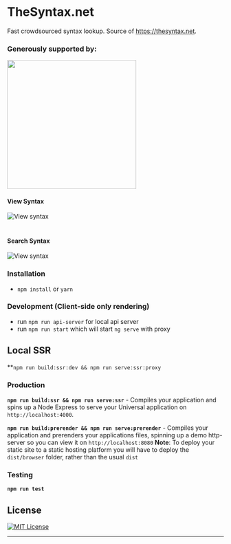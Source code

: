 # TheSyntax.net

Fast crowdsourced syntax lookup.
Source of https://thesyntax.net.

### Generously supported by:
<a href="http://browserstack.com">
	<img src="https://i.imgur.com/nrUNcOG.png" width="300" />
</a>

#### View Syntax


![View syntax](https://media.giphy.com/media/jKYbHR7n3MA6XHiYcM/giphy.gif)
#
#
#### Search Syntax

![View syntax](https://media.giphy.com/media/8YEZfuE27dOgIYsKyE/giphy.gif)



### Installation
* `npm install` or `yarn`

### Development (Client-side only rendering)
* run `npm run api-server` for local api server
* run `npm run start` which will start `ng serve` with proxy

## Local SSR

**`npm run build:ssr:dev && npm run serve:ssr:proxy`

### Production
**`npm run build:ssr && npm run serve:ssr`** - Compiles your application and spins up a Node Express to serve your Universal application on `http://localhost:4000`.

**`npm run build:prerender && npm run serve:prerender`** - Compiles your application and prerenders your applications files, spinning up a demo http-server so you can view it on `http://localhost:8080`
**Note**: To deploy your static site to a static hosting platform you will have to deploy the `dist/browser` folder, rather than the usual `dist`

### Testing

**`npm run test`**


## License
[![MIT License](https://img.shields.io/badge/license-MIT-blue.svg?style=flat)](/LICENSE)

---
